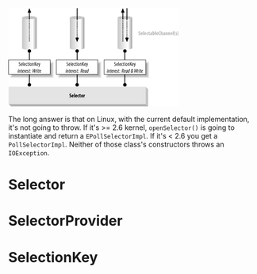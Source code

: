 ![]()

![relationship_selection_class](../../images/io/relationship_selection_class.png)

The long answer is that on Linux, with the current default implementation, it's not going to throw. If it's >= 2.6 kernel, `openSelector()` is going to instantiate and return a `EPollSelectorImpl`. If it's < 2.6 you get a `PollSelectorImpl`. Neither of those class's constructors throws an `IOException`.

# Selector

# SelectorProvider

# SelectionKey

# 

